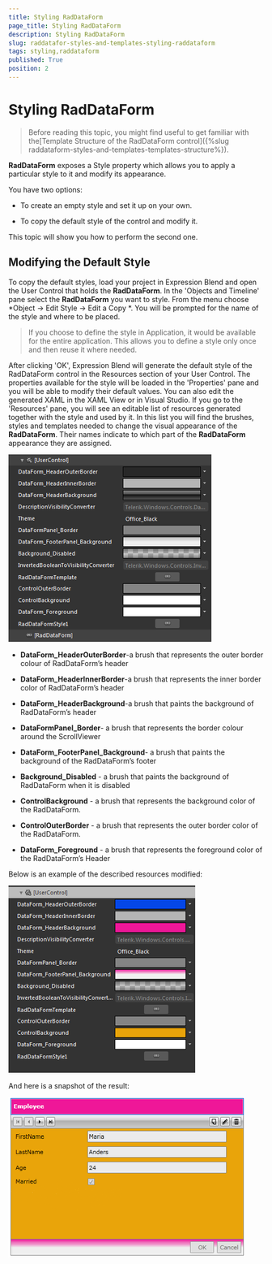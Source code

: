 ```yaml
---
title: Styling RadDataForm
page_title: Styling RadDataForm
description: Styling RadDataForm
slug: raddatafor-styles-and-templates-styling-raddataform
tags: styling,raddataform
published: True
position: 2
---
```


# Styling RadDataForm


>Before reading this topic, you might find useful to get familiar with the[Template Structure of the RadDataForm control]({%slug raddataform-styles-and-templates-templates-structure%}).

__RadDataForm__ exposes a Style property which allows you to apply a particular style to it and modify its appearance.

You have two options:

* To create an empty style and set it up on your own.

* To copy the default style of the control and modify it.

This topic will show you how to perform the second one. 

## Modifying the Default Style

To copy the default styles, load your project in Expression Blend and open the User Control that holds the __RadDataForm__. In the 'Objects and Timeline' pane select the __RadDataForm__ you want to style. From the menu choose  *Object -> Edit Style -> Edit a Copy *. You will be prompted for the name of the style and where to be placed.

>If you choose to define the style in Application, it would be available for the entire application. This allows you to define a style only once and then reuse it where needed.

After clicking 'OK', Expression Blend will generate the default style of the RadDataForm control in the Resources section of your User Control. The properties available for the style will be loaded in the 'Properties' pane and you will be able to modify their default values. You can also edit the generated XAML in the XAML View or in Visual Studio. If you go to the 'Resources' pane, you will see an editable list of resources generated together with the style and used by it. In this list you will find the brushes, styles and templates needed to change the visual appearance of the __RadDataForm__. Their names indicate to which part of the __RadDataForm__ appearance they are assigned.

![](images/RadDataForm_Resources_Default.png)

* __DataForm_HeaderOuterBorder__-a brush that represents the outer border colour of RadDataForm’s header

* __DataForm_HeaderInnerBorder__-a brush that represents the inner border color of RadDataForm’s header

* __DataForm_HeaderBackground__-a brush that paints the background of RadDataForm’s header

* __DataFormPanel_Border__- a brush that represents the border colour around the ScrollViewer

* __DataForm_FooterPanel_Background__- a brush that paints the background of the RadDataForm’s footer

* __Background_Disabled__ - a brush that paints the background  of RadDataForm when it is disabled

* __ControlBackground__ - a brush that represents the background color of the RadDataForm.

* __ControlOuterBorder__ - a brush that represents the outer border color of the RadDataForm.

* __DataForm_Foreground__ - a brush that represents the foreground color of the RadDataForm’s Header  

Below is an example of the described resources modified:
 
![](images/RadDataForm_Resources_Modified.png)


And here is a snapshot of the result:

![](images/RadDataForms_Style_Modified.png)
